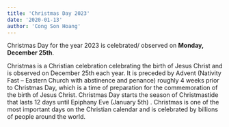 ```yaml
---
title: 'Christmas Day 2023'
date: '2020-01-13'
author: 'Cong Son Hoang'
---
```


Christmas Day for the year 2023 is celebrated/ observed on **Monday, December 25th**.

Christmas is a Christian celebration celebrating the birth of Jesus Christ and is observed on December 25th each year. It is preceded by Advent (Nativity Fast – Eastern Church with abstinence and penance) roughly 4 weeks prior to Christmas Day, which is a time of preparation for the commemoration of the birth of Jesus Christ. Christmas Day starts the season of Christmastide that lasts 12 days until Epiphany Eve (January 5th) . Christmas is one of the most important days on the Christian calendar and is celebrated by billions of people around the world.
